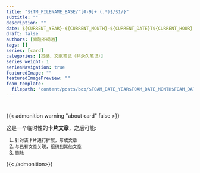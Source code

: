 ```yaml
---
title: "${TM_FILENAME_BASE/^[0-9]+ (.*)$/$1/}"
subtitle: ""
description: ""
date: ${CURRENT_YEAR}-${CURRENT_MONTH}-${CURRENT_DATE}T${CURRENT_HOUR}:${CURRENT_MINUTE}:00+08:00
draft: false
authors: [索隆不喝酒]
tags: []
series: [card]
categories: [灵感、文献笔记（非永久笔记）]
series_weight: 1
seriesNavigation: true
featuredImage: ""
featuredImagePreview: ""
foam_template:
  filepath: 'content/posts/box/$FOAM_DATE_YEAR$FOAM_DATE_MONTH$FOAM_DATE_DATE$FOAM_DATE_HOUR $FOAM_TITLE.md'
---
```

<!--more-->
#

{{< admonition warning "about card" false >}}

这是一个临时性的**卡片文章**，之后可能:
1. `针对该卡片进行扩展，形成文章`
2. `与已有文章关联，组织到其他文章`
3. `删除`

{{< /admonition>}}

##